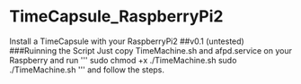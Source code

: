 # TimeCapsule_RaspberryPi2
Install a TimeCapsule with your RaspberryPi2
##v0.1 (untested)
###Ruinning the Script
Just copy TimeMachine.sh and afpd.service on your Raspberry
and run 
'''
sudo chmod +x ./TimeMachine.sh
sudo ./TimeMachine.sh
'''
and follow the steps.